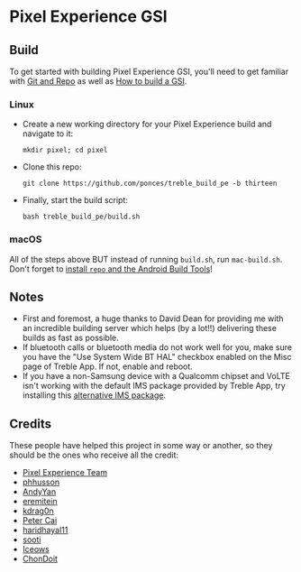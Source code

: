 # Pixel Experience GSI

## Build
To get started with building Pixel Experience GSI, you'll need to get familiar with [Git and Repo](https://source.android.com/source/using-repo.html) as well as [How to build a GSI](https://github.com/phhusson/treble_experimentations/wiki/How-to-build-a-GSI%3F).
### Linux
- Create a new working directory for your Pixel Experience build and navigate to it:
    ```
    mkdir pixel; cd pixel
    ```
- Clone this repo:
    ```
    git clone https://github.com/ponces/treble_build_pe -b thirteen
    ```
- Finally, start the build script:
    ```
    bash treble_build_pe/build.sh
    ```
### macOS
All of the steps above BUT instead of running `build.sh`, run `mac-build.sh`. Don't forget to [install `repo` and the Android Build Tools](https://github.com/phhusson/treble_experimentations/wiki/How-to-build-a-GSI%3F)!

## Notes
- First and foremost, a huge thanks to David Dean for providing me with an incredible building server which helps (by a lot!!) delivering these builds as fast as possible.
- If bluetooth calls or bluetooth media do not work well for you, make sure you have the "Use System Wide BT HAL" checkbox enabled on the Misc page of Treble App. If not, enable and reboot.
- If you have a non-Samsung device with a Qualcomm chipset and VoLTE isn't working with the default IMS package provided by Treble App, try installing this [alternative IMS package](https://treble.phh.me/stable/ims-caf-s.apk).

## Credits
These people have helped this project in some way or another, so they should be the ones who receive all the credit:
- [Pixel Experience Team](https://download.pixelexperience.org/about)
- [phhusson](https://github.com/phhusson)
- [AndyYan](https://github.com/AndyCGYan)
- [eremitein](https://github.com/eremitein)
- [kdrag0n](https://github.com/kdrag0n)
- [Peter Cai](https://github.com/PeterCxy)
- [haridhayal11](https://github.com/haridhayal11)
- [sooti](https://github.com/sooti)
- [Iceows](https://github.com/Iceows)
- [ChonDoit](https://github.com/ChonDoit)
